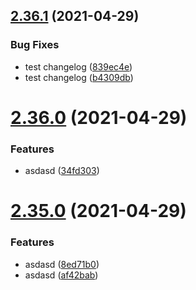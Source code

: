 ## [2.36.1](https://github.com/Jozwiaczek/npm-publishing-demo/compare/v2.36.0...v2.36.1) (2021-04-29)


### Bug Fixes

* test changelog ([839ec4e](https://github.com/Jozwiaczek/npm-publishing-demo/commit/839ec4e30b9b9dcdd02ee48a84e59eb6ada45ec0))
* test changelog ([b4309db](https://github.com/Jozwiaczek/npm-publishing-demo/commit/b4309db13322100eec6d758790a01240fd83d047))

# [2.36.0](https://github.com/Jozwiaczek/npm-publishing-demo/compare/v2.35.0...v2.36.0) (2021-04-29)


### Features

* asdasd ([34fd303](https://github.com/Jozwiaczek/npm-publishing-demo/commit/34fd3035966d485f52a667eabe133f10c2b4cc99))

# [2.35.0](https://github.com/Jozwiaczek/npm-publishing-demo/compare/v2.34.0...v2.35.0) (2021-04-29)


### Features

* asdasd ([8ed71b0](https://github.com/Jozwiaczek/npm-publishing-demo/commit/8ed71b07e80348d8ac8fc8f3ace3e271da54bb30))
* asdasd ([af42bab](https://github.com/Jozwiaczek/npm-publishing-demo/commit/af42babc82523f9592ff606311ab5fde366d850d))
